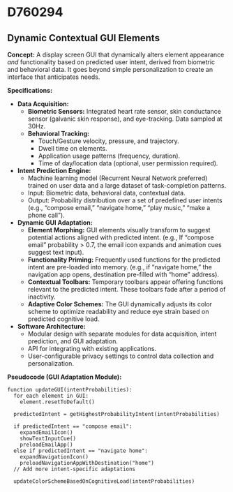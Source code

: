 # D760294

## Dynamic Contextual GUI Elements

**Concept:** A display screen GUI that dynamically alters element appearance *and* functionality based on predicted user intent, derived from biometric and behavioral data. It goes beyond simple personalization to create an interface that anticipates needs.

**Specifications:**

*   **Data Acquisition:**
    *   **Biometric Sensors:** Integrated heart rate sensor, skin conductance sensor (galvanic skin response), and eye-tracking. Data sampled at 30Hz.
    *   **Behavioral Tracking:**
        *   Touch/Gesture velocity, pressure, and trajectory.
        *   Dwell time on elements.
        *   Application usage patterns (frequency, duration).
        *   Time of day/location data (optional, user permission required).
*   **Intent Prediction Engine:**
    *   Machine learning model (Recurrent Neural Network preferred) trained on user data and a large dataset of task-completion patterns.
    *   Input: Biometric data, behavioral data, contextual data.
    *   Output: Probability distribution over a set of predefined user intents (e.g., “compose email,” “navigate home,” “play music,” “make a phone call”).
*   **Dynamic GUI Adaptation:**
    *   **Element Morphing:** GUI elements visually transform to suggest potential actions aligned with predicted intent. (e.g., If “compose email” probability > 0.7, the email icon expands and animation cues suggest text input).
    *   **Functionality Priming:** Frequently used functions for the predicted intent are pre-loaded into memory. (e.g., if “navigate home,” the navigation app opens, destination pre-filled with “home” address).
    *   **Contextual Toolbars:** Temporary toolbars appear offering functions relevant to the predicted intent. These toolbars fade after a period of inactivity.
    *   **Adaptive Color Schemes:** The GUI dynamically adjusts its color scheme to optimize readability and reduce eye strain based on predicted cognitive load.
*   **Software Architecture:**
    *   Modular design with separate modules for data acquisition, intent prediction, and GUI adaptation.
    *   API for integrating with existing applications.
    *   User-configurable privacy settings to control data collection and personalization.

**Pseudocode (GUI Adaptation Module):**

```
function updateGUI(intentProbabilities):
  for each element in GUI:
    element.resetToDefault()

  predictedIntent = getHighestProbabilityIntent(intentProbabilities)

  if predictedIntent == "compose email":
    expandEmailIcon()
    showTextInputCue()
    preloadEmailApp()
  else if predictedIntent == "navigate home":
    expandNavigationIcon()
    preloadNavigationAppWithDestination("home")
  // Add more intent-specific adaptations

  updateColorSchemeBasedOnCognitiveLoad(intentProbabilities)
```
